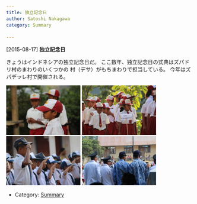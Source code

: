 ```yaml
---
title: 独立記念日
author: Satoshi Nakagawa
category: Summary

---
```


[2015-08-17] **独立記念日** 

 きょうはインドネシアの独立記念日だ。
ここ数年、独立記念日の式典はズパドリ村のまわりのいくつかの
村（デサ）がもちまわりで担当している。
今年はズパデッレ村で開催される。

<img src="/pict/2015-08-17-1.jpg" alt="" width="200"/>
<img src="/pict/2015-08-17-2.jpg" alt="" width="200"/>
<img src="/pict/2015-08-17-3.jpg" alt="" width="200"/>
<img src="/pict/2015-08-17-4.jpg" alt="" width="200"/>

- Category: [Summary](https://merapano.github.io/categories.html#Summary)

